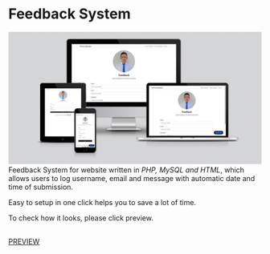 # Feedback System
[![Mockup of Feedback application created by Mirnes Glamočić, Web Developer, UI/UX and Web Designer](/feedback-og.jpg)](https://feedback.mirnesglamocic.com)
Feedback System for website written in _PHP, MySQL and HTML_, which allows users to log username, email and message with automatic date and time of submission.

Easy to setup in one click helps you to save a lot of time.

To check how it looks, please click preview.
##
[PREVIEW](https://feedback.mirnesglamocic.com)
